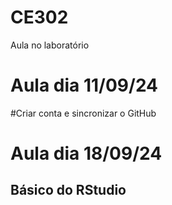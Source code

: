 # CE302
Aula no laboratório

# Aula dia 11/09/24
#Criar conta e sincronizar o GitHub

# Aula dia 18/09/24
## Básico do RStudio




